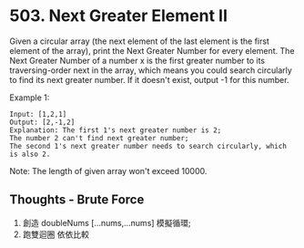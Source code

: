 # 503. Next Greater Element II

Given a circular array (the next element of the last element is the first element of the array), print the Next Greater Number for every element. The Next Greater Number of a number x is the first greater number to its traversing-order next in the array, which means you could search circularly to find its next greater number. If it doesn't exist, output -1 for this number.

Example 1:

```
Input: [1,2,1]
Output: [2,-1,2]
Explanation: The first 1's next greater number is 2;
The number 2 can't find next greater number;
The second 1's next greater number needs to search circularly, which is also 2.
```

Note: The length of given array won't exceed 10000.

## Thoughts - Brute Force

1. 創造 doubleNums [...nums,...nums] 模擬循環;
2. 跑雙迴圈 依依比較
